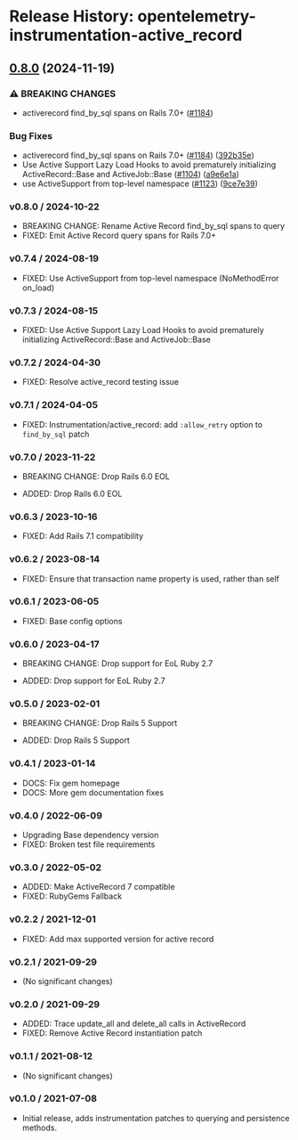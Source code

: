 # Release History: opentelemetry-instrumentation-active_record

## [0.8.0](https://github.com/open-telemetry/opentelemetry-ruby-contrib/compare/opentelemetry-instrumentation-active_record/v0.7.2...opentelemetry-instrumentation-active_record/v0.8.0) (2024-11-19)


### ⚠ BREAKING CHANGES

* activerecord find_by_sql spans on Rails 7.0+ ([#1184](https://github.com/open-telemetry/opentelemetry-ruby-contrib/issues/1184))

### Bug Fixes

* activerecord find_by_sql spans on Rails 7.0+ ([#1184](https://github.com/open-telemetry/opentelemetry-ruby-contrib/issues/1184)) ([392b35e](https://github.com/open-telemetry/opentelemetry-ruby-contrib/commit/392b35e78eddef5970e39e13e4cfbcbbaceb6878))
* Use Active Support Lazy Load Hooks to avoid prematurely initializing ActiveRecord::Base and ActiveJob::Base ([#1104](https://github.com/open-telemetry/opentelemetry-ruby-contrib/issues/1104)) ([a9e6e1a](https://github.com/open-telemetry/opentelemetry-ruby-contrib/commit/a9e6e1a898f89ac6574a85f3f64429fbf4b457db))
* use ActiveSupport from top-level namespace ([#1123](https://github.com/open-telemetry/opentelemetry-ruby-contrib/issues/1123)) ([9ce7e39](https://github.com/open-telemetry/opentelemetry-ruby-contrib/commit/9ce7e3932293259e6c82cbf008722b57e4e7b41c))

### v0.8.0 / 2024-10-22

* BREAKING CHANGE: Rename Active Record find_by_sql spans to query
* FIXED: Emit Active Record query spans for Rails 7.0+

### v0.7.4 / 2024-08-19

* FIXED: Use ActiveSupport from top-level namespace (NoMethodError on_load)

### v0.7.3 / 2024-08-15

* FIXED: Use Active Support Lazy Load Hooks to avoid prematurely initializing ActiveRecord::Base and ActiveJob::Base

### v0.7.2 / 2024-04-30

* FIXED: Resolve active_record testing issue

### v0.7.1 / 2024-04-05

* FIXED: Instrumentation/active_record: add `:allow_retry` option to `find_by_sql` patch

### v0.7.0 / 2023-11-22

* BREAKING CHANGE: Drop Rails 6.0 EOL

* ADDED: Drop Rails 6.0 EOL

### v0.6.3 / 2023-10-16

* FIXED: Add Rails 7.1 compatibility

### v0.6.2 / 2023-08-14

* FIXED: Ensure that transaction name property is used, rather than self

### v0.6.1 / 2023-06-05

* FIXED: Base config options

### v0.6.0 / 2023-04-17

* BREAKING CHANGE: Drop support for EoL Ruby 2.7

* ADDED: Drop support for EoL Ruby 2.7

### v0.5.0 / 2023-02-01

* BREAKING CHANGE: Drop Rails 5 Support

* ADDED: Drop Rails 5 Support

### v0.4.1 / 2023-01-14

* DOCS: Fix gem homepage
* DOCS: More gem documentation fixes

### v0.4.0 / 2022-06-09

* Upgrading Base dependency version
* FIXED: Broken test file requirements

### v0.3.0 / 2022-05-02

* ADDED: Make ActiveRecord 7 compatible
* FIXED: RubyGems Fallback

### v0.2.2 / 2021-12-01

* FIXED: Add max supported version for active record

### v0.2.1 / 2021-09-29

* (No significant changes)

### v0.2.0 / 2021-09-29

* ADDED: Trace update_all and delete_all calls in ActiveRecord
* FIXED: Remove Active Record instantiation patch

### v0.1.1 / 2021-08-12

* (No significant changes)

### v0.1.0 / 2021-07-08

* Initial release, adds instrumentation patches to querying and persistence methods.
